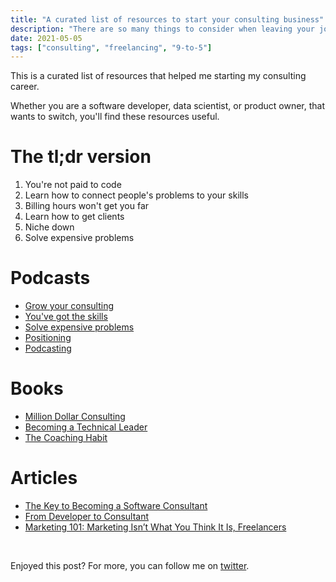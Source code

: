 ```yaml
---
title: "A curated list of resources to start your consulting business"
description: "There are so many things to consider when leaving your job for an independent career. This is the list I needed when I started."
date: 2021-05-05
tags: ["consulting", "freelancing", "9-to-5"]
---
```


This is a curated list of resources that helped me starting my consulting career.

Whether you are a software developer, data scientist, or product owner, that wants to switch, you'll find these resources useful.


# The tl;dr version

1. You're not paid to code
2. Learn how to connect people's problems to your skills
3. Billing hours won't get you far
4. Learn how to get clients
5. Niche down
6. Solve expensive problems

# Podcasts

- [Grow your consulting](https://www.kalzumeus.com/2012/10/10/kalzumeus-podcast-3-growing-consulting-practices-with-brennan-dunn/)
- [You've got the skills](https://makemoneyonline.exposed/archive/034/)
- [Solve expensive problems](https://makemoneyonline.exposed/archive/049/)
- [Positioning](https://makemoneyonline.exposed/archive/097/)
- [Podcasting](https://makemoneyonline.exposed/archive/111/)

# Books

- [Million Dollar Consulting](https://amzn.com/1259588610)
- [Becoming a Technical Leader](https://amzn.com/B004J4VV3I)
- [The Coaching Habit](https://amzn.com/0978440749)

# Articles

- [The Key to Becoming a Software Consultant](https://daedtech.com/key-becoming-software-consultant/)
- [From Developer to Consultant](https://daedtech.com/from-developer-to-consultant/)
- [Marketing 101: Marketing Isn’t What You Think It Is, Freelancers](https://daedtech.com/marketing-101-marketing-isnt-what-you-think-it-is-freelancers/)

<br />

Enjoyed this post? For more, you can follow me on [twitter](https://twitter.com/christianbarra).
